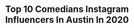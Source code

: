 ---
title: Top 10 Comedians Instagram Influencers In Austin In 2020
description: >-
  Find top comedians Instagram influencers in Austin in 2020. Most popular hashtags: #quarantine #coronavirus #quarantinelife #comedy.
platform: Instagram
profiles:
  - username: "johnnyy_2.1"
    fullname: >-
      John Rutherford Jr
    location: "United States"
    followers: 3713
    engagement: 1561
    commentsToLikes: 0.065540
    avatar: "https://scontent-amt2-1.cdninstagram.com/v/t51.2885-19/s320x320/70335806_743091432811020_4752135524930551808_n.jpg?_nc_ht=scontent-amt2-1.cdninstagram.com&_nc_ohc=5GAKIPx-KBoAX9oAuZ6&oh=2330c089afc828dcb263e9a9b6986a75&oe=5EB1EAB3"
    verified: false
    hashtags: "#mommasboy, #fitness, #austin, #mambaout"
  - username: "ronwhiteofficial"
    fullname: >-
      Ron White
    location: "United States"
    followers: 175721
    engagement: 102
    commentsToLikes: 0.028893
    avatar: "https://scontent-ams4-1.cdninstagram.com/v/t51.2885-19/11887022_1475640766089883_648727583_a.jpg?_nc_ht=scontent-ams4-1.cdninstagram.com&_nc_ohc=aXKTwAjlhtwAX_wIMke&oh=4b62c56195dfb94ac79eb51a3891dc8e&oe=5EB46C1A"
    verified: true
    hashtags: "#bloodymaria, #goodmorning, #laughaid, #golf"
  - username: "funnyhelenhong"
    fullname: >-
      Helen Hong
    location: "United States"
    followers: 34879
    engagement: 108
    commentsToLikes: 0.045009
    avatar: "https://scontent-lhr8-1.cdninstagram.com/v/t51.2885-19/s320x320/87687857_495113841413733_57725249516470272_n.jpg?_nc_ht=scontent-lhr8-1.cdninstagram.com&_nc_ohc=uImjzq9glWUAX93iWTq&oh=155e9d4451334d99fcd088f2cbaa5d13&oe=5EBC66CB"
    verified: true
    hashtags: "#sexytime, #goodboy, #syncreticentertainment, #jackanddarcy"
  - username: "jeffaustin10"
    fullname: >-
      Jeff Austin
    location: "United States"
    followers: 10243
    engagement: 555
    commentsToLikes: 0.026336
    avatar: "https://scontent-ams4-1.cdninstagram.com/v/t51.2885-19/s320x320/50240787_1964193803876763_5620995464607301632_n.jpg?_nc_ht=scontent-ams4-1.cdninstagram.com&_nc_ohc=BEAHpIBa9Q0AX_t7Cy5&oh=a94f9e83b1b95f56b453ba66cf63061c&oe=5EB03575"
    verified: false
    hashtags: "#icon, #father, #relic, #waybackwednesday"
  - username: "trevornoah"
    fullname: >-
      Trevor Noah
    location: "United States"
    followers: 5886155
    engagement: 306
    commentsToLikes: 0.034752
    avatar: "https://scontent-amt2-1.cdninstagram.com/v/t51.2885-19/s320x320/65832119_395516781083955_7065881213839343616_n.jpg?_nc_ht=scontent-amt2-1.cdninstagram.com&_nc_ohc=F3yi0VfAGGYAX-LJOGj&oh=59a8b16e4047c64a360872e468517d6d&oe=5EBBC762"
    verified: true
    hashtags: "#dollypartonchallenge, #aboutlastnight, #grammys, #dankiemzansi"
  - username: "sweetthoughtstravel"
    fullname: >-
      Brenda Saraí Zuniga
    location: "United States"
    followers: 15656
    engagement: 458
    commentsToLikes: 0.068337
    avatar: "https://scontent-lhr8-1.cdninstagram.com/v/t51.2885-19/s320x320/57587105_595116647638113_7068313097336782848_n.jpg?_nc_ht=scontent-lhr8-1.cdninstagram.com&_nc_ohc=VMh7i8Lzq3YAX8GD9qo&oh=736f799ec86edca722fd24c40a4be11b&oe=5EB9A574"
    verified: false
    hashtags: "#quarantineanddonuts, #flashbackfriday, #mentalhealthmatters, #stillanewbie"
  - username: "blameitonkway"
    fullname: >-
      Kway
    location: "United States"
    followers: 4646934
    engagement: 233
    commentsToLikes: 0.040995
    avatar: "https://scontent-ams4-1.cdninstagram.com/v/t51.2885-19/s150x150/90046357_528632751125870_3470501396720123904_n.jpg?_nc_ht=scontent-ams4-1.cdninstagram.com&_nc_ohc=uxsS_3icLSoAX_18pTr&oh=597aec0e3edee4d0c92cc48a1b14ff14&oe=5EAFC720"
    verified: true
    hashtags: "#tiktok, #krabqueenz, #officerfortney, #coronavirus"
  - username: "thefrankmir"
    fullname: >-
      Frank Mir
    location: "United States"
    followers: 217436
    engagement: 80
    commentsToLikes: 0.022311
    avatar: "https://scontent-cdt1-1.cdninstagram.com/v/t51.2885-19/s320x320/17076580_260701281047690_627546094049427456_a.jpg?_nc_ht=scontent-cdt1-1.cdninstagram.com&_nc_ohc=JAldxpY6D3QAX8Tygqt&oh=6100af23dd2afaa00c4f059f1fb12321&oe=5EB3150F"
    verified: true
    hashtags: "#sbgcork, #cork, #frankmir, #mitraspec"
  - username: "toddmccomas"
    fullname: >-
      Todd McComas
    location: "United States"
    followers: 30655
    engagement: 181
    commentsToLikes: 0.018419
    avatar: "https://scontent-amt2-1.cdninstagram.com/v/t51.2885-19/s320x320/69578962_2295263470572384_6467932426621419520_n.jpg?_nc_ht=scontent-amt2-1.cdninstagram.com&_nc_ohc=esnuRukW-UMAX-dXMz_&oh=bf02f1e61285e224758b6cf270ac5726&oe=5EB4E75D"
    verified: false
    hashtags: "#toddtown, #selfquarantine, #tigerking, #australiastrong"
  - username: "manchildmanor"
    fullname: >-
      ManchildManor.com
    location: "United States"
    followers: 15603
    engagement: 1410
    commentsToLikes: 0.007356
    avatar: "https://scontent-ams4-1.cdninstagram.com/v/t51.2885-19/s320x320/37527289_331364614270276_6053448059419885568_n.jpg?_nc_ht=scontent-ams4-1.cdninstagram.com&_nc_ohc=qhQMYOtKDi0AX__uToF&oh=4fbe507df3765d65bc49566479d28f66&oe=5EB0C455"
    verified: false
    hashtags: "#kitchen, #chemicalreaction, #noir, #cake"
---